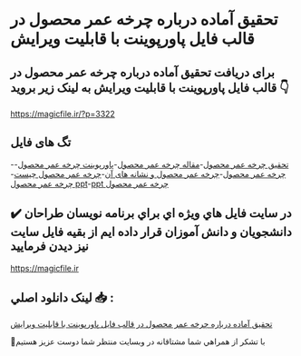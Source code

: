 # تحقیق آماده درباره چرخه عمر محصول در قالب فایل پاورپوینت با قابلیت ویرایش

## برای دریافت تحقیق آماده درباره چرخه عمر محصول در قالب فایل پاورپوینت با قابلیت ویرایش به لینک زیر بروید 👇

https://magicfile.ir/?p=3322

## تگ های فایل

-[تحقیق چرخه عمر محصول](https://magicfile.ir/product/%d8%aa%d8%ad%d9%82%d9%8a%d9%82-%da%86%d8%b1%d8%ae%d9%87-%d8%b9%d9%85%d8%b1-%d9%85%d8%ad%d8%b5%d9%88%d9%84-%d8%af%d8%b1-%d9%82%d8%a7%d9%84%d8%a8-%d9%81%d8%a7%d9%8a%d9%84-%d9%be%d8%a7%d9%88%d8%b1%d9%be%d9%88%d9%8a%d9%86%d8%aa/)-[مقاله چرخه عمر محصول](https://magicfile.ir/product/%d8%aa%d8%ad%d9%82%d9%8a%d9%82-%da%86%d8%b1%d8%ae%d9%87-%d8%b9%d9%85%d8%b1-%d9%85%d8%ad%d8%b5%d9%88%d9%84-%d8%af%d8%b1-%d9%82%d8%a7%d9%84%d8%a8-%d9%81%d8%a7%d9%8a%d9%84-%d9%be%d8%a7%d9%88%d8%b1%d9%be%d9%88%d9%8a%d9%86%d8%aa/)-[پاورپوینت چرخه عمر محصول](https://magicfile.ir/product/%d8%aa%d8%ad%d9%82%d9%8a%d9%82-%da%86%d8%b1%d8%ae%d9%87-%d8%b9%d9%85%d8%b1-%d9%85%d8%ad%d8%b5%d9%88%d9%84-%d8%af%d8%b1-%d9%82%d8%a7%d9%84%d8%a8-%d9%81%d8%a7%d9%8a%d9%84-%d9%be%d8%a7%d9%88%d8%b1%d9%be%d9%88%d9%8a%d9%86%d8%aa/)-[چرخه عمر محصول](https://magicfile.ir/product/%d8%aa%d8%ad%d9%82%d9%8a%d9%82-%da%86%d8%b1%d8%ae%d9%87-%d8%b9%d9%85%d8%b1-%d9%85%d8%ad%d8%b5%d9%88%d9%84-%d8%af%d8%b1-%d9%82%d8%a7%d9%84%d8%a8-%d9%81%d8%a7%d9%8a%d9%84-%d9%be%d8%a7%d9%88%d8%b1%d9%be%d9%88%d9%8a%d9%86%d8%aa/)-[چرخه عمر محصول و نشانه های آن](https://magicfile.ir/product/%d8%aa%d8%ad%d9%82%d9%8a%d9%82-%da%86%d8%b1%d8%ae%d9%87-%d8%b9%d9%85%d8%b1-%d9%85%d8%ad%d8%b5%d9%88%d9%84-%d8%af%d8%b1-%d9%82%d8%a7%d9%84%d8%a8-%d9%81%d8%a7%d9%8a%d9%84-%d9%be%d8%a7%d9%88%d8%b1%d9%be%d9%88%d9%8a%d9%86%d8%aa/)-[چرخه عمر محصول چیست](https://magicfile.ir/product/%d8%aa%d8%ad%d9%82%d9%8a%d9%82-%da%86%d8%b1%d8%ae%d9%87-%d8%b9%d9%85%d8%b1-%d9%85%d8%ad%d8%b5%d9%88%d9%84-%d8%af%d8%b1-%d9%82%d8%a7%d9%84%d8%a8-%d9%81%d8%a7%d9%8a%d9%84-%d9%be%d8%a7%d9%88%d8%b1%d9%be%d9%88%d9%8a%d9%86%d8%aa/)-[چرخه عمر محصول ppt](https://magicfile.ir/product/%d8%aa%d8%ad%d9%82%d9%8a%d9%82-%da%86%d8%b1%d8%ae%d9%87-%d8%b9%d9%85%d8%b1-%d9%85%d8%ad%d8%b5%d9%88%d9%84-%d8%af%d8%b1-%d9%82%d8%a7%d9%84%d8%a8-%d9%81%d8%a7%d9%8a%d9%84-%d9%be%d8%a7%d9%88%d8%b1%d9%be%d9%88%d9%8a%d9%86%d8%aa/)-[ppt چرخه عمر محصول](https://magicfile.ir/product/%d8%aa%d8%ad%d9%82%d9%8a%d9%82-%da%86%d8%b1%d8%ae%d9%87-%d8%b9%d9%85%d8%b1-%d9%85%d8%ad%d8%b5%d9%88%d9%84-%d8%af%d8%b1-%d9%82%d8%a7%d9%84%d8%a8-%d9%81%d8%a7%d9%8a%d9%84-%d9%be%d8%a7%d9%88%d8%b1%d9%be%d9%88%d9%8a%d9%86%d8%aa/)

## ✔️ در سايت فايل هاي ويژه اي براي برنامه نويسان طراحان دانشجويان و دانش آموزان قرار داده ايم از بقيه فايل سايت نيز ديدن فرماييد

https://magicfile.ir


## لينک دانلود اصلي 📥 :

[تحقیق آماده درباره چرخه عمر محصول در قالب فایل پاورپوینت با قابلیت ویرایش](https://magicfile.ir/product/%d8%aa%d8%ad%d9%82%d9%8a%d9%82-%da%86%d8%b1%d8%ae%d9%87-%d8%b9%d9%85%d8%b1-%d9%85%d8%ad%d8%b5%d9%88%d9%84-%d8%af%d8%b1-%d9%82%d8%a7%d9%84%d8%a8-%d9%81%d8%a7%d9%8a%d9%84-%d9%be%d8%a7%d9%88%d8%b1%d9%be%d9%88%d9%8a%d9%86%d8%aa/) 


🙏با تشکر از همراهي شما مشتاقانه در وبسایت منتظر شما دوست عزیز هستیم

